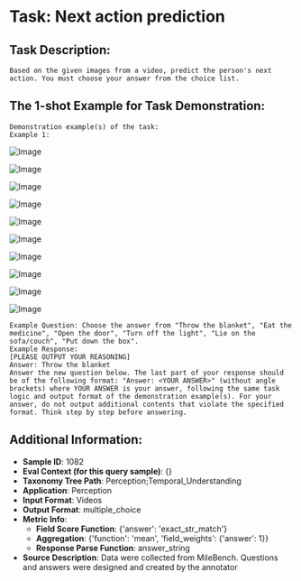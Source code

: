 # Task: Next action prediction

## Task Description:

```
Based on the given images from a video, predict the person's next action. You must choose your answer from the choice list.
```

## The 1-shot Example for Task Demonstration:

```
Demonstration example(s) of the task:
Example 1:
```

![Image](1_0.png)

![Image](1_1.png)

![Image](1_4.png)

![Image](1_5.png)

![Image](1_6.png)

![Image](1_7.png)

![Image](1_8.png)

![Image](1_12.png)

![Image](1_13.png)

![Image](1_14.png)

```
Example Question: Choose the answer from "Throw the blanket", "Eat the medicine", "Open the door", "Turn off the light", "Lie on the sofa/couch", "Put down the box".
Example Response:
[PLEASE OUTPUT YOUR REASONING]
Answer: Throw the blanket
Answer the new question below. The last part of your response should be of the following format: "Answer: <YOUR ANSWER>" (without angle brackets) where YOUR ANSWER is your answer, following the same task logic and output format of the demonstration example(s). For your answer, do not output additional contents that violate the specified format. Think step by step before answering.
```

## Additional Information:

- **Sample ID**: 1082
- **Eval Context (for this query sample)**: {}
- **Taxonomy Tree Path**: Perception;Temporal_Understanding
- **Application**: Perception
- **Input Format**: Videos
- **Output Format**: multiple_choice
- **Metric Info**:
  - **Field Score Function**: {'answer': 'exact_str_match'}
  - **Aggregation**: {'function': 'mean', 'field_weights': {'answer': 1}}
  - **Response Parse Function**: answer_string
- **Source Description**: Data were collected from MileBench. Questions and answers were designed and created by the annotator
